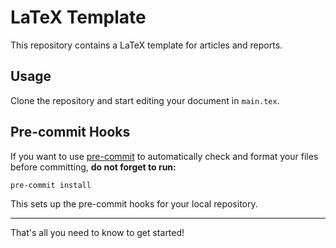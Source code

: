 # LaTeX Template

This repository contains a LaTeX template for articles and reports.

## Usage

Clone the repository and start editing your document in `main.tex`.

## Pre-commit Hooks

If you want to use [pre-commit](https://pre-commit.com/) to automatically check and format your files before committing, **do not forget to run:**

```sh
pre-commit install
```

This sets up the pre-commit hooks for your local repository.

---
That's all you need to know to get started!
